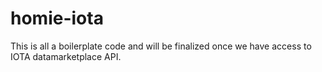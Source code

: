 homie-iota
=======================
This is all a boilerplate code and will be finalized once we have access to IOTA datamarketplace API.